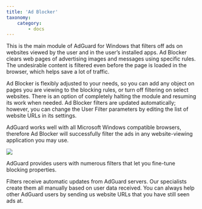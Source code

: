 ```yaml
---
title: 'Ad Blocker'
taxonomy:
    category:
        - docs
---
```


This is the main module of AdGuard for Windows that filters off ads on websites viewed by the user and in the user’s installed apps. Ad Blocker clears web pages of advertising images and messages using specific rules. The undesirable content is filtered even before the page is loaded in the browser, which helps save a lot of traffic.

Ad Blocker is flexibly adjusted to your needs, so you can add any object on pages you are viewing to the blocking rules, or turn off filtering on select websites. There is an option of completely halting the module and resuming its work when needed. Ad Blocker filters are updated automatically; however, you can change the User Filter parameters by editing the list of website URLs in its settings.

AdGuard works well with all Microsoft Windows compatible browsers, therefore Ad Blocker will successfully filter the ads in any website-viewing application you may use. 


<img src="https://cdn.adguard.com/public/Adguard/kb/newscreenshots/En/Windows7.1/adblockerEn.png" />

AdGuard provides users with numerous filters that let you fine-tune blocking properties.

Filters receive automatic updates from AdGuard servers. Our specialists create them all manually based on user data received. You can always help other AdGuard users by sending us website URLs that you have still seen ads at.